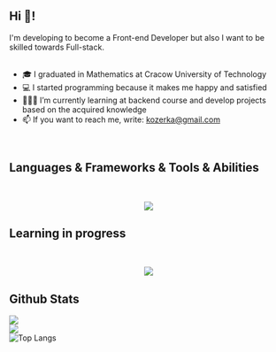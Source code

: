## Hi 👋!

<div>
  I'm developing to become a Front-end Developer but also I want to be skilled towards Full-stack.
  <br>
  <br>
  <ul>
    <li>🎓 I graduated in Mathematics at Cracow University of Technology</li>
     <li>💻 I started programming because it makes me happy and satisfied</li>
     <li>👩🏻‍💻 I’m currently learning at backend course and develop projects based on the acquired knowledge</li>
     <li>📫 If you want to reach me, write: <a href="mailto: kozerka@gmail.com">kozerka@gmail.com</a></li>
  </ul>
</div>

<br>




<h2>Languages & Frameworks & Tools & Abilities </h2>
<br>
<p align="center">
  <a href="https://skillicons.dev">
    <img src="https://skillicons.dev/icons?i=html,css,js,scss,git,jquery,bootstrap,tailwind,ps,xd,wordpress" />
  </a>
</p>
<h2>Learning in progress</h2>
<br>
<p align="center">
  <a href="https://skillicons.dev">
    <img src="https://skillicons.dev/icons?i=nodejs,expressjs,react,mongodb" />
  </a>
</p>

<h2>Github Stats </h2>

![](https://github-readme-stats-kozerka.vercel.app/api?username=kozerka&theme=github_dark&hide_border=true&include_all_commits=false&count_private=true)<br/>
![](https://github-readme-streak-stats.herokuapp.com/?user=kozerka&theme=github_dark&hide_border=true)<br/>
![Top Langs](https://github-readme-stats-kozerka.vercel.app/api/top-langs/?username=kozerka&layout=compact&theme=github_dark&hide_border=true)


